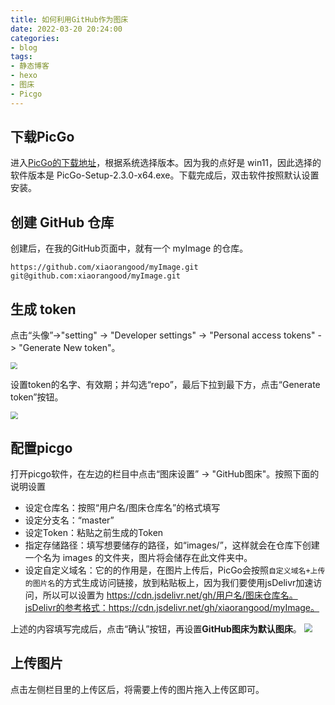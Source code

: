 ```yaml
---
title: 如何利用GitHub作为图床
date: 2022-03-20 20:24:00
categories:
- blog
tags: 
- 静态博客
- hexo
- 图床
- Picgo
---
```


## 下载PicGo

进入[PicGo的下载地址](https://github.com/Molunerfinn/PicGo/releases)，根据系统选择版本。因为我的点好是 win11，因此选择的软件版本是 PicGo-Setup-2.3.0-x64.exe。下载完成后，双击软件按照默认设置安装。

## 创建 GitHub 仓库

创建后，在我的GitHub页面中，就有一个 myImage 的仓库。

```
https://github.com/xiaorangood/myImage.git
git@github.com:xiaorangood/myImage.git
```

<!--more-->

## 生成 token

点击“头像”->"setting" -> "Developer settings" -> "Personal access tokens" -> "Generate New token"。

<img src="https://cdn.jsdelivr.net/gh/xiaorangood/myImage/images/Snipaste_2022-03-20_20-43-09.png" style="zoom:70%"/>

设置token的名字、有效期；并勾选“repo”，最后下拉到最下方，点击“Generate token”按钮。

<img src="https://cdn.jsdelivr.net/gh/xiaorangood/myImage/images/Snipaste_2022-03-20_20-43-30.png" style="zoom:75%"/>

## 配置picgo

打开picgo软件，在左边的栏目中点击“图床设置” -> "GitHub图床"。按照下面的说明设置

- 设定仓库名：按照“用户名/图床仓库名”的格式填写
- 设定分支名：“master”
- 设定Token：粘贴之前生成的Token
- 指定存储路径：填写想要储存的路径，如“images/”，这样就会在仓库下创建一个名为 images 的文件夹，图片将会储存在此文件夹中。
- 设定自定义域名：它的的作用是，在图片上传后，PicGo会按照`自定义域名+上传的图片名`的方式生成访问链接，放到粘贴板上，因为我们要使用jsDelivr加速访问，所以可以设置为 https://cdn.jsdelivr.net/gh/用户名/图床仓库名。jsDelivr的参考格式：https://cdn.jsdelivr.net/gh/xiaorangood/myImage。

上述的内容填写完成后，点击“确认”按钮，再设置**GitHub图床为默认图床**。
<img src="https://cdn.jsdelivr.net/gh/xiaorangood/myImage/images/20220320212009.png" style="zoom:85%"/>

## 上传图片

点击左侧栏目里的上传区后，将需要上传的图片拖入上传区即可。